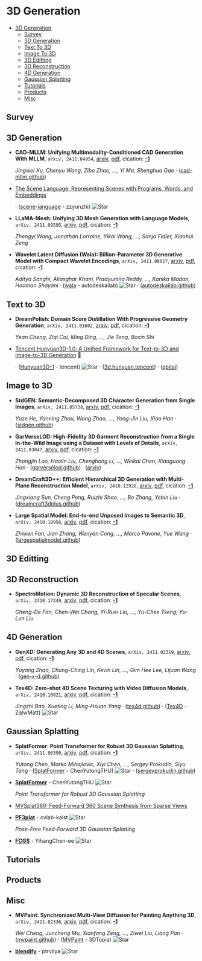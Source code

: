 # 3D Generation

- [3D Generation](#3d-generation) 
  - [Survey](#survey)
  - [3D Generation](#3d-generation)
  - [Text To 3D](#text-to-3d)
  - [Image To 3D](#image-to-3d)
  - [3D Editting](#3d-editting)
  - [3D Reconstruction](#3d-reconstruction)
  - [4D Generation](#4d-generation)
  - [Gaussian Splatting](#gaussian-splatting)
  - [Tutorials](#tutorials)
  - [Products](#products)
  - [Misc](#misc)


## Survey


## 3D Generation

- **CAD-MLLM: Unifying Multimodality-Conditioned CAD Generation With MLLM**, `arXiv, 2411.04954`, [arxiv](http://arxiv.org/abs/2411.04954v1), [pdf](http://arxiv.org/pdf/2411.04954v1.pdf), cication: [**-1**](None) 

	 *Jingwei Xu, Chenyu Wang, Zibo Zhao, ..., Yi Ma, Shenghua Gao* · ([cad-mllm.github](https://cad-mllm.github.io/))
- [The Scene Language: Representing Scenes with Programs, Words, and Embeddings](https://ai.stanford.edu/~yzzhang/projects/scene-language/) 

	 · ([scene-language](https://github.com/zzyunzhi/scene-language) - zzyunzhi) ![Star](https://img.shields.io/github/stars/zzyunzhi/scene-language.svg?style=social&label=Star)
- **LLaMA-Mesh: Unifying 3D Mesh Generation with Language Models**, `arXiv, 2411.09595`, [arxiv](http://arxiv.org/abs/2411.09595v1), [pdf](http://arxiv.org/pdf/2411.09595v1.pdf), cication: [**-1**](None) 

	 *Zhengyi Wang, Jonathan Lorraine, Yikai Wang, ..., Sanja Fidler, Xiaohui Zeng*
- **Wavelet Latent Diffusion (Wala): Billion-Parameter 3D Generative Model 
  with Compact Wavelet Encodings**, `arXiv, 2411.08017`, [arxiv](http://arxiv.org/abs/2411.08017v1), [pdf](http://arxiv.org/pdf/2411.08017v1.pdf), cication: [**-1**](None) 

	 *Aditya Sanghi, Aliasghar Khani, Pradyumna Reddy, ..., Kanika Madan, Hooman Shayani* · ([wala](https://github.com/autodeskailab/wala?tab=readme-ov-file) - autodeskailab) ![Star](https://img.shields.io/github/stars/autodeskailab/wala.svg?style=social&label=Star) · ([autodeskailab.github](https://autodeskailab.github.io/WaLaProject/))

## Text to 3D

- **DreamPolish: Domain Score Distillation With Progressive Geometry 
  Generation**, `arXiv, 2411.01602`, [arxiv](http://arxiv.org/abs/2411.01602v1), [pdf](http://arxiv.org/pdf/2411.01602v1.pdf), cication: [**-1**](None) 

	 *Yean Cheng, Ziqi Cai, Ming Ding, ..., Jie Tang, Boxin Shi*
- [Tencent Hunyuan3D-1.0: A Unified Framework for Text-to-3D and Image-to-3D Generation](https://huggingface.co/tencent/Hunyuan3D-1)  🤗 

	 · ([Hunyuan3D-1](https://github.com/tencent/Hunyuan3D-1) - tencent) ![Star](https://img.shields.io/github/stars/tencent/Hunyuan3D-1.svg?style=social&label=Star) · ([3d.hunyuan.tencent](https://3d.hunyuan.tencent.com/hunyuan3d.pdf)) · ([qbitai](https://www.qbitai.com/2024/11/215630.html))

## Image to 3D

- **StdGEN: Semantic-Decomposed 3D Character Generation from Single Images**, `arXiv, 2411.05738`, [arxiv](http://arxiv.org/abs/2411.05738v1), [pdf](http://arxiv.org/pdf/2411.05738v1.pdf), cication: [**-1**](None) 

	 *Yuze He, Yanning Zhou, Wang Zhao, ..., Yong-Jin Liu, Xiao Han* · ([stdgen.github](https://stdgen.github.io))
- **GarVerseLOD: High-Fidelity 3D Garment Reconstruction from a Single 
  In-the-Wild Image using a Dataset with Levels of Details**, `arXiv, 2411.03047`, [arxiv](http://arxiv.org/abs/2411.03047v1), [pdf](http://arxiv.org/pdf/2411.03047v1.pdf), cication: [**-1**](None) 

	 *Zhongjin Luo, Haolin Liu, Chenghong Li, ..., Weikai Chen, Xiaoguang Han* · ([garverselod.github](https://garverselod.github.io/)) · ([arxiv](https://arxiv.org/abs/2411.03047))
- **DreamCraft3D++: Efficient Hierarchical 3D Generation with Multi-Plane 
  Reconstruction Model**, `arXiv, 2410.12928`, [arxiv](http://arxiv.org/abs/2410.12928v1), [pdf](http://arxiv.org/pdf/2410.12928v1.pdf), cication: [**-1**](None)

	 *Jingxiang Sun, Cheng Peng, Ruizhi Shao, ..., Bo Zhang, Yebin Liu* · ([dreamcraft3dplus.github](https://dreamcraft3dplus.github.io/))
- **Large Spatial Model: End-to-end Unposed Images to Semantic 3D**, `arXiv, 2410.18956`, [arxiv](http://arxiv.org/abs/2410.18956v1), [pdf](http://arxiv.org/pdf/2410.18956v1.pdf), cication: [**-1**](None) 

	 *Zhiwen Fan, Jian Zhang, Wenyan Cong, ..., Marco Pavone, Yue Wang* · ([largespatialmodel.github](https://largespatialmodel.github.io/))

## 3D Editting


## 3D Reconstruction

- **SpectroMotion: Dynamic 3D Reconstruction of Specular Scenes**, `arXiv, 2410.17249`, [arxiv](http://arxiv.org/abs/2410.17249v1), [pdf](http://arxiv.org/pdf/2410.17249v1.pdf), cication: [**-1**](None) 

	 *Cheng-De Fan, Chen-Wei Chang, Yi-Ruei Liu, ..., Yu-Chee Tseng, Yu-Lun Liu*

## 4D Generation

- **GenXD: Generating Any 3D and 4D Scenes**, `arXiv, 2411.02319`, [arxiv](http://arxiv.org/abs/2411.02319v2), [pdf](http://arxiv.org/pdf/2411.02319v2.pdf), cication: [**-1**](None) 

	 *Yuyang Zhao, Chung-Ching Lin, Kevin Lin, ..., Gim Hee Lee, Lijuan Wang* · ([gen-x-d.github](https://gen-x-d.github.io))
- **Tex4D: Zero-shot 4D Scene Texturing with Video Diffusion Models**, `arXiv, 2410.10821`, [arxiv](http://arxiv.org/abs/2410.10821v2), [pdf](http://arxiv.org/pdf/2410.10821v2.pdf), cication: [**-1**](None) 

	 *Jingzhi Bao, Xueting Li, Ming-Hsuan Yang* · ([tex4d.github](https://tex4d.github.io/)) · ([Tex4D](https://github.com/ZqlwMatt/Tex4D) - ZqlwMatt) ![Star](https://img.shields.io/github/stars/ZqlwMatt/Tex4D.svg?style=social&label=Star)

## Gaussian Splatting

- **SplatFormer: Point Transformer for Robust 3D Gaussian Splatting**, `arXiv, 2411.06390`, [arxiv](http://arxiv.org/abs/2411.06390v2), [pdf](http://arxiv.org/pdf/2411.06390v2.pdf), cication: [**-1**](None) 

	 *Yutong Chen, Marko Mihajlovic, Xiyi Chen, ..., Sergey Prokudin, Siyu Tang* · ([SplatFormer](https://github.com/ChenYutongTHU/SplatFormer) - ChenYutongTHU) ![Star](https://img.shields.io/github/stars/ChenYutongTHU/SplatFormer.svg?style=social&label=Star) · ([sergeyprokudin.github](https://sergeyprokudin.github.io/splatformer/))
- [**SplatFormer**](https://github.com/ChenYutongTHU/SplatFormer) - ChenYutongTHU ![Star](https://img.shields.io/github/stars/ChenYutongTHU/SplatFormer.svg?style=social&label=Star) 

	 *Point Transformer for Robust 3D Gaussian Splatting*
- [MVSplat360: Feed-Forward 360 Scene Synthesis from Sparse Views](https://donydchen.github.io/mvsplat360/) 
- [**PF3plat**](https://github.com/cvlab-kaist/PF3plat) - cvlab-kaist ![Star](https://img.shields.io/github/stars/cvlab-kaist/PF3plat.svg?style=social&label=Star) 

	 *Pose-Free Feed-Forward 3D Gaussian Splatting*
- [**FCGS**](https://github.com/YihangChen-ee/FCGS) - YihangChen-ee ![Star](https://img.shields.io/github/stars/YihangChen-ee/FCGS.svg?style=social&label=Star) 

## Tutorials


## Products


## Misc

- **MVPaint: Synchronized Multi-View Diffusion for Painting Anything 3D**, `arXiv, 2411.02336`, [arxiv](http://arxiv.org/abs/2411.02336v1), [pdf](http://arxiv.org/pdf/2411.02336v1.pdf), cication: [**-1**](None) 

	 *Wei Cheng, Juncheng Mu, Xianfang Zeng, ..., Ziwei Liu, Liang Pan* · ([mvpaint.github](https://mvpaint.github.io/)) · ([MVPaint](https://github.com/3DTopia/MVPaint) - 3DTopia) ![Star](https://img.shields.io/github/stars/3DTopia/MVPaint.svg?style=social&label=Star)
- [**blendify**](https://github.com/ptrvilya/blendify) - ptrvilya ![Star](https://img.shields.io/github/stars/ptrvilya/blendify.svg?style=social&label=Star) 